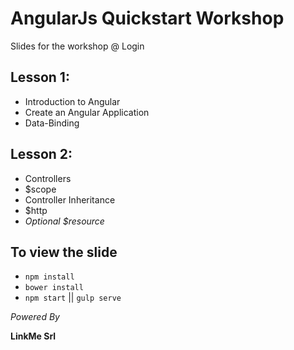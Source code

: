 # AngularJs Quickstart Workshop

Slides for the workshop @ Login

## Lesson 1:

- Introduction to Angular
- Create an Angular Application
- Data-Binding

## Lesson 2:
- Controllers
- $scope
- Controller Inheritance
- $http
- _Optional $resource_

## To view the slide

- `npm install`
- `bower install`
- `npm start` || `gulp serve`

_Powered By_

**LinkMe Srl**
